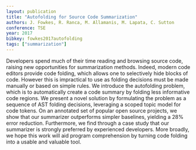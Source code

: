 ```yaml
---
layout: publication
title: "Autofolding for Source Code Summarization"
authors: J. Fowkes, R. Ranca, M. Allamanis, M. Lapata, C. Sutton
conference: TSE
year: 2017
bibkey: fowkes2017autofolding
tags: ["summarization"]
---
```

Developers spend much of their time reading and browsing source code, raising new opportunities for summarization methods. Indeed, modern code editors provide code folding, which allows one to selectively hide blocks of code. However this is impractical to use as folding decisions must be made manually or based on simple rules. We introduce the
autofolding problem, which is to automatically create a code summary by folding less informative code regions. We present a novel solution by formulating the problem as a sequence of AST folding decisions, leveraging a scoped topic model for code tokens. On an annotated set of popular open source projects, we show that our summarizer outperforms simpler baselines, yielding a 28% error reduction. Furthermore, we find through a case study that our summarizer is strongly preferred by experienced developers. More broadly, we hope this work will aid program comprehension by turning code folding into a usable and valuable tool.
